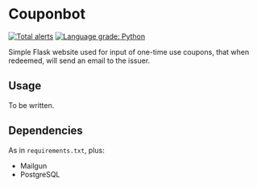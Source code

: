 # Couponbot

[![Total alerts](https://img.shields.io/lgtm/alerts/g/chuahou/couponbot.svg?logo=lgtm&logoWidth=18)](https://lgtm.com/projects/g/chuahou/couponbot/alerts/)
[![Language grade: Python](https://img.shields.io/lgtm/grade/python/g/chuahou/couponbot.svg?logo=lgtm&logoWidth=18)](https://lgtm.com/projects/g/chuahou/couponbot/context:python)

Simple Flask website used for input of one-time use coupons, that when redeemed,
will send an email to the issuer.

## Usage

To be written.

## Dependencies

As in `requirements.txt`, plus:

- Mailgun
- PostgreSQL

